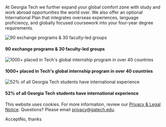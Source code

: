 At Georgia Tech we further expand your global comfort zone with study and work abroad opportunities the world over. We also offer an optional International Plan that integrates overseas experiences, language proficiency, and globally focused coursework into your four-year degree requirements.

![90 exchange programs & 30 faculty-led groups](https://www.gatech.edu/sites/default/files/styles/hero_16_9_extra_extra_large_1800x1013_/public/2022-01/icon-global-programs.png?h=be230799&itok=22udyup-)

#### 90 exchange programs & 30 faculty-led groups

![1000+ placed in Tech's global internship program in over 40 countries](https://www.gatech.edu/sites/default/files/styles/hero_16_9_extra_extra_large_1800x1013_/public/2022-01/icon-global-internships.png?h=be230799&itok=Okcw2ZuK)

#### 1000+ placed in Tech's global internship program in over 40 countries

![52% of all Georgia Tech students have international experience](https://www.gatech.edu/sites/default/files/styles/hero_16_9_extra_extra_large_1800x1013_/public/2022-01/icon-grad-global-experience.png?h=be230799&itok=hZOY9nky)

#### 52% of all Georgia Tech students have international experience

This website uses cookies. For more information, review our [Privacy & Legal Notice](https://www.gatech.edu/privacy). Questions? Please email [privacy@gatech.edu](mailto:privacy@gatech.edu).


AcceptNo, thanks